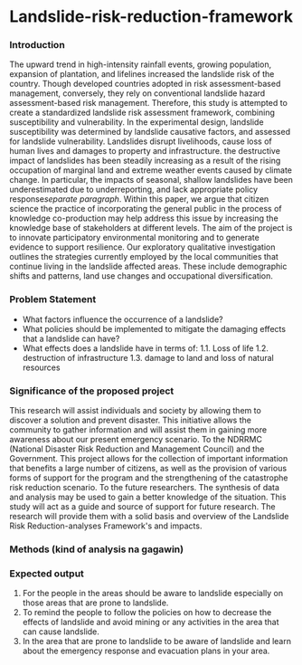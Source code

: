 # Landslide-risk-reduction-framework


### Introduction

The upward trend in high-intensity rainfall events, growing population, expansion of plantation, and lifelines increased the landslide risk of the country. Though developed countries adopted in risk assessment-based management, conversely, they rely on conventional landslide hazard assessment-based risk management. Therefore, this study is attempted to create a standardized landslide risk assessment framework, combining susceptibility and vulnerability. In the experimental design, landslide susceptibility was determined by landslide causative factors, and assessed for landslide vulnerability.  Landslides disrupt livelihoods, cause loss of human lives and damages to property and infrastructure. the destructive impact of landslides has been steadily increasing as a result of the rising occupation of marginal land and extreme weather events caused by climate change. In particular, the impacts of seasonal, shallow landslides have been underestimated due to underreporting, and lack appropriate policy response*separate paragraph*. 
Within this paper, we argue that citizen science the practice of incorporating the general public in the process of knowledge co-production may help address this issue by increasing the knowledge base of stakeholders at different levels. The aim of the project is to innovate participatory environmental monitoring and to generate evidence to support resilience. Our exploratory qualitative investigation outlines the strategies currently employed by the local communities that continue living in the landslide affected areas. These include demographic shifts and patterns, land use changes and occupational diversification.

### Problem Statement
* What factors influence the occurrence of a landslide?
* What policies should be implemented to mitigate the damaging effects that a landslide can have?
* What effects does a landslide have in terms of:
 1.1. Loss of life
 1.2. destruction of infrastructure
 1.3. damage to land and loss of natural resources



### Significance of the proposed project
This research will assist individuals and society by allowing them to discover a solution and prevent disaster. This initiative allows the community to gather information and will assist them in gaining more awareness about our present emergency scenario. To the NDRRMC (National Disaster Risk Reduction and Management Council) and the Government. This project allows for the collection of important information that benefits a large number of citizens, as well as the provision of various forms of support for the program and the strengthening of the catastrophe risk reduction scenario. 
To the future researchers. The synthesis of data and analysis may be used to gain a better knowledge of the situation. This study will act as a guide and source of support for future research. The research will provide them with a solid basis and overview of the Landslide Risk Reduction-analyses Framework's and impacts.

### Methods (kind of analysis na gagawin)
### Expected output
1. For the people in the areas should be aware to landslide especially on those areas that are prone to landslide.
2. To remind the people to follow the policies on how to decrease the effects of landslide and avoid mining or any activities in the area that can cause landslide.
3. In the area that are prone to landslide to be aware of landslide and learn about the emergency response and evacuation plans in your area.

